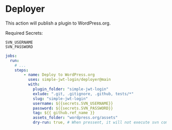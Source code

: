 # Deployer

This action will publish a plugin to WordPress.org.

Required Secrets:
```
SVN_USERNAME
SVN_PASSWORD
```

```yaml
jobs:
  run:
    # ... 
    steps:
        - name: Deploy to WordPress.org
          uses: simple-jwt-login/deployer@main
          with:
            plugin_folder: "simple-jwt-login"
            exlude: ".git, .gitignore, .github, tests/*"
            slug: "simple-jwt-login"
            username: ${{secrets.SVN_USERNAME}}
            password: ${{secrets.SVN_PASSWORD}}
            tag: ${{ github.ref_name }}
            assets_folder: "wordpress.org/assets"
            dry-run: true, # When pressent, it will not execute svn commit
```